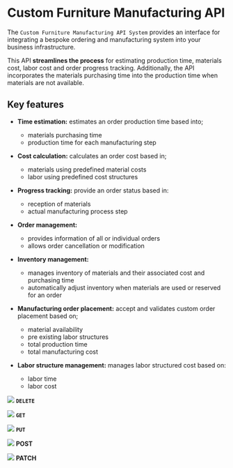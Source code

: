 # Custom Furniture Manufacturing API

The `Custom Furniture Manufacturing API System` provides an interface for integrating a bespoke ordering and manufacturing system into your business infrastructure.

This API **streamlines the process** for estimating production time, materials cost, labor cost and order progress tracking. Additionally, the API incorporates the materials purchasing time into the production time when materials are not available.

## Key features

- **Time estimation:** estimates an order production time based into;

  - materials purchasing time
  - production time for each manufacturing step

- **Cost calculation:** calculates an order cost based in;

  - materials using predefined material costs
  - labor using predefined cost structures

- **Progress tracking:** provide an order status based in:

  - reception of materials
  - actual manufacturing process step

- **Order management:**

  - provides information of all or individual orders
  - allows order cancellation or modification

- **Inventory management:**

  - manages inventory of materials and their associated cost and purchasing time
  - automatically adjust inventory when materials are used or reserved for an order

- **Manufacturing order placement:** accept and validates custom order placement based on;

  - material availability
  - pre existing labor structures
  - total production time
  - total manufacturing cost

- **Labor structure management:** manages labor structured cost based on:

  - labor time
  - labor cost

![](https://placehold.co/10x10/f03c15/f03c15.png) **`DELETE`**

![](https://placehold.co/15x15/1589F0/1589F0.png) **`GET`**

![](https://placehold.co/15x15/FF9933/FF9933.png) **`PUT`**

![](https://placehold.co/15x15/00DC0D/00DC0D.png) **POST**

![](https://placehold.co/15x15/00DC7F/00DC7F.png) **PATCH**
